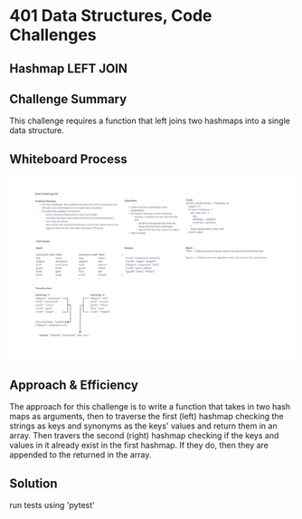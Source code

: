 # 401 Data Structures, Code Challenges

## Hashmap LEFT JOIN

## Challenge Summary

This challenge requires a function that left joins two hashmaps into a single data structure.

## Whiteboard Process

![Whiteboard image](./hashtable-left-join.png)

## Approach & Efficiency

The approach for this challenge is to write a function that takes in two hash maps as arguments, then to traverse the first (left) hashmap checking the strings as keys and synonyms as the keys' values and return them in an array. Then travers the second (right) hashmap checking if the keys and values in it already exist in the first hashmap. If they do, then they are appended to the returned in the array.

## Solution

run tests using 'pytest'
